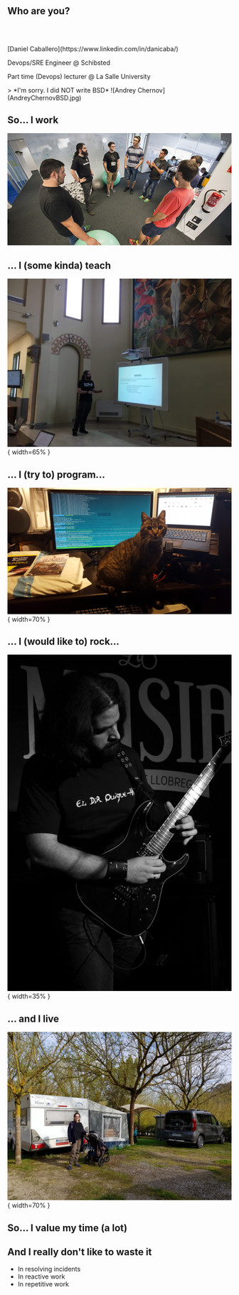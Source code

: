 #

## Who are you?

##

<div id="left">
<br>
<br>
[Daniel Caballero](https://www.linkedin.com/in/danicaba/)

Devops/SRE Engineer @ Schibsted

Part time (Devops) lecturer @ La Salle University
</div>
<div id="right">
> *I'm sorry. I did NOT write BSD*
![Andrey Chernov](AndreyChernovBSD.jpg)
</div>


## So... I work

![](daniWorks.jpg)

## ... I (some kinda) teach

![](daniTeaches.jpg){ width=65% }

## ... I (try to) program...

![](daniPrograms.jpg){ width=70% }

## ... I (would like to) rock...

![](daniRocks.jpg){ width=35% }

## ... and I live

![](daniHasFamily.jpg){ width=70% }

## So... I value my time (a lot)

## And I really don't like to waste it

* In resolving incidents
* In reactive work 
* In repetitive work

<!-- 
TODO: nice 403 image here so firefighters not allowed
-->

